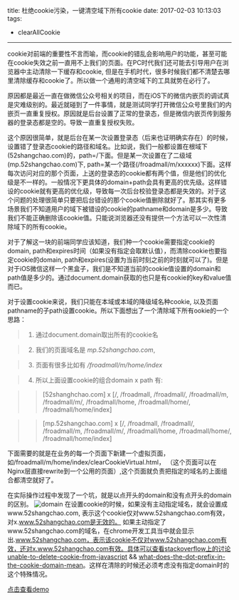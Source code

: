 title: 杜绝cookie污染，一键清空域下所有cookie
date: 2017-02-03 10:13:03
tags: 
- clearAllCookie
---

cookie对前端的重要性不言而喻，而cookie的错乱会影响用户的功能，甚至可能在cookie失效之前一直用不上我们的页面。在PC时代我们还可能去引导用户在浏览器中主动清除一下缓存和cookie, 但是在手机时代，很多时候我们都不清楚去哪里清除缓存和cookie了。所以做一个通用的清空域下的工具就势在必行了。

原因都是最近一直在做微信公众号相关的项目，而在iOS下的微信内嵌页的调试真是灾难级别的。最近就碰到了一件事情，就是测试同学打开微信公众号里我们的内嵌页一直重复授权。原因就是后台设置了正常的登录态，但是微信内嵌页传到服务器的登录态都是空的。导致一直重复授权失败。

这个原因很简单，就是后台在某一次设置登录态（后来也证明确实存在）的时候，设置错了登录态cookie的路径和域名。比如说，我们一般都设置在根域下(52shangchao.com)的，path=/下面。但是某一次设置在了二级域(mp.52shangchao.com)下, path=某一个路径(/froadmall/m/xxxxxx)下面。这样每次访问对应的那个页面，上送的登录态的cookie都有两个值，但是他们的优化级是不一样的。一般情况下更具体的domain+path会具有更高的优先级。这样错设的cookie就有更高的优化级，导致每一次后台校验登录态都是失效的。对于这个问题的处理很简单只要把后台错设的那个cookie值删除就好了。那其实有更多场景我们不知道用户的域下被错设的cookie的pathname和domain是多少。导致我们不能正确删除该cookie值。只能说浏览器还没有提供一个方法可以一次性清除域下的所有cookie。

对于了解这一块的前端同学应该知道，我们种一个cookie需要指定cookie的domain, path和expires时间（如果没有指定会取默认值），而清除cookie也要指定cookie的domain, path和expires(设置为当前时刻之前的时刻就可以了)。但是对于iOS微信这样一个黑盒子，我们是不知道当前的cookie值设置的domain和path值是多少的。通过document.domain获取的也只是有cookie的key和value值而已。

对于设置cookie来说，我们只能在本域或本域的降级域名种cookie, 以及页面pathname的子path设置cookie。所以下面想出了一个清除域下所有ookie的一个思路：

> 1. 通过document.domain取出所有的cookie名

> 2. 我们的页面域名是 *mp.52shangchao.com*,

> 3. 页面有很多比如有 */froadmall/m/home/index*

> 4. 所以上面设置cookie的组合domain x path 有:

>> [52shanghchao.com] x [/, /froadmall, /froadmall/, /froadmall/m, /froadmall/m/, /froadmall/home, /froadmall/home/, /froadmall/home/index]

>> [mp.52shangchao.com] x [/, /froadmall, /froadmall/, /froadmall/m, /froadmall/m/, /froadmall/home, /froadmall/home/, /froadmall/home/index]

下面需要的就是在业务的每一个页面下新建一个虚拟页面，如/froadmall/m/home/index/clearCookieVirtual.html， （这个页面可以在Nginx层直接rewrite到一个公用的页面）,这个页面就负责把指定的域名的上面组合都清空就好了。

在实际操作过程中发现了一个坑，就是以点开头的domain和没有点开头的domain的区别。
![domain](http://onlineimages.dapenggaofei.com/68995c1bc3be99db35aef63579587b93.png)
在设置cookie的时候，如果没有主动指定域名，就会设置成www.52shangchao.com, 表示这个cookie仅对www.52shangchao.com有效，对x.www.52shangchao.com是无效的。 如果主动指定了www.52shangchao.com的域名，在chrome开发工具当中就会显示出.www.52shangchao.com，表示该cookie不仅对www.52shangchao.com有效，还对x.www.52shangchao.com有效。具体可以查看stackoverflow上的讨论 [unable-to-delete-cookie-from-javascript](http://stackoverflow.com/questions/5688491/unable-to-delete-cookie-from-javascript) && [what-does-the-dot-prefix-in-the-cookie-domain-mean](http://stackoverflow.com/questions/9618217/what-does-the-dot-prefix-in-the-cookie-domain-mean)。这样在清除的时候还必须考虑没有指定domain时的这个特殊情况。


[点击查看demo](http://demo.dapenggaofei.com/clear-all-cookies/example01/clearCookies.html)

